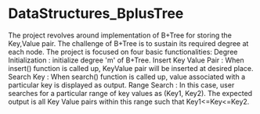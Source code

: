 # DataStructures_BplusTree
The project revolves around implementation of B+Tree for storing the Key,Value pair. The challenge of B+Tree is to sustain its required degree at each node.
The project is focused on four basic functionalities:
Degree Initialization : initialize degree 'm' of B+Tree.
Insert Key Value Pair : When insert() function is called up, KeyValue pair will be inserted at desired place.
Search Key : When search() function is called up, value associated with a particular key is displayed as output.
Range Search : In this case, user searches for a particular range of key values as (Key1, Key2). The expected output is all Key Value pairs within this range such that Key1<=Key<=Key2.
